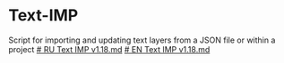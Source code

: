 # Text-IMP
Script for importing and updating text layers from a JSON file or within a project
[# RU Text IMP v1.18.md](https://github.com/user-attachments/files/19302853/RU.Text.IMP.v1.18.md)
[# EN Text IMP v1.18.md](https://github.com/user-attachments/files/19302851/EN.Text.IMP.v1.18.md)
